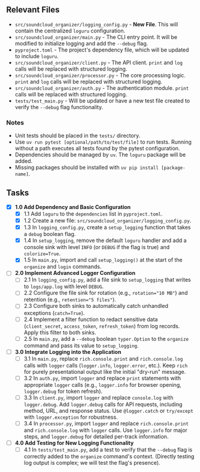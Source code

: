 ## Relevant Files

-   `src/soundcloud_organizer/logging_config.py` - **New File**. This will contain the centralized `loguru` configuration.
-   `src/soundcloud_organizer/main.py` - The CLI entry point. It will be modified to initialize logging and add the `--debug` flag.
-   `pyproject.toml` - The project's dependency file, which will be updated to include `loguru`.
-   `src/soundcloud_organizer/client.py` - The API client. `print` and `log` calls will be replaced with structured logging.
-   `src/soundcloud_organizer/processor.py` - The core processing logic. `print` and `log` calls will be replaced with structured logging.
-   `src/soundcloud_organizer/auth.py` - The authentication module. `print` calls will be replaced with structured logging.
-   `tests/test_main.py` - Will be updated or have a new test file created to verify the `--debug` flag functionality.

### Notes

-   Unit tests should be placed in the `tests/` directory.
-   Use `uv run pytest [optional/path/to/test/file]` to run tests. Running without a path executes all tests found by the pytest configuration.
-   Dependencies should be managed by `uv`. The `loguru` package will be added.
-   Missing packages should be installed with `uv pip install [package-name]`.

## Tasks

-   [x] **1.0 Add Dependency and Basic Configuration**
    -   [x] 1.1 Add `loguru` to the `dependencies` list in `pyproject.toml`.
    -   [x] 1.2 Create a new file: `src/soundcloud_organizer/logging_config.py`.
    -   [x] 1.3 In `logging_config.py`, create a `setup_logging` function that takes a `debug` boolean flag.
    -   [x] 1.4 In `setup_logging`, remove the default `loguru` handler and add a console sink with level `INFO` (or `DEBUG` if the flag is true) and `colorize=True`.
    -   [x] 1.5 In `main.py`, import and call `setup_logging()` at the start of the `organize` and `login` commands.
-   [ ] **2.0 Implement Advanced Logger Configuration**
    -   [ ] 2.1 In `logging_config.py`, add a file sink to `setup_logging` that writes to `logs/app.log` with level `DEBUG`.
    -   [ ] 2.2 Configure the file sink for rotation (e.g., `rotation="10 MB"`) and retention (e.g., `retention="5 files"`).
    -   [ ] 2.3 Configure both sinks to automatically catch unhandled exceptions (`catch=True`).
    -   [ ] 2.4 Implement a filter function to redact sensitive data (`client_secret`, `access_token`, `refresh_token`) from log records. Apply this filter to both sinks.
    -   [ ] 2.5 In `main.py`, add a `--debug` boolean `typer.Option` to the `organize` command and pass its value to `setup_logging`.
-   [ ] **3.0 Integrate Logging into the Application**
    -   [ ] 3.1 In `main.py`, replace `rich.console.print` and `rich.console.log` calls with `logger` calls (`logger.info`, `logger.error`, etc.). Keep `rich` for purely presentational output like the initial "dry-run" message.
    -   [ ] 3.2 In `auth.py`, import `logger` and replace `print` statements with appropriate `logger` calls (e.g., `logger.info` for browser opening, `logger.debug` for token refresh).
    -   [ ] 3.3 In `client.py`, import `logger` and replace `console.log` with `logger.debug`. Add `logger.debug` calls for API requests, including method, URL, and response status. Use `@logger.catch` or `try/except` with `logger.exception` for robustness.
    -   [ ] 3.4 In `processor.py`, import `logger` and replace `rich.console.print` and `rich.console.log` with `logger` calls. Use `logger.info` for major steps, and `logger.debug` for detailed per-track information.
-   [ ] **4.0 Add Testing for New Logging Functionality**
    -   [ ] 4.1 In `tests/test_main.py`, add a test to verify that the `--debug` flag is correctly added to the `organize` command's context. (Directly testing log output is complex; we will test the flag's presence).
